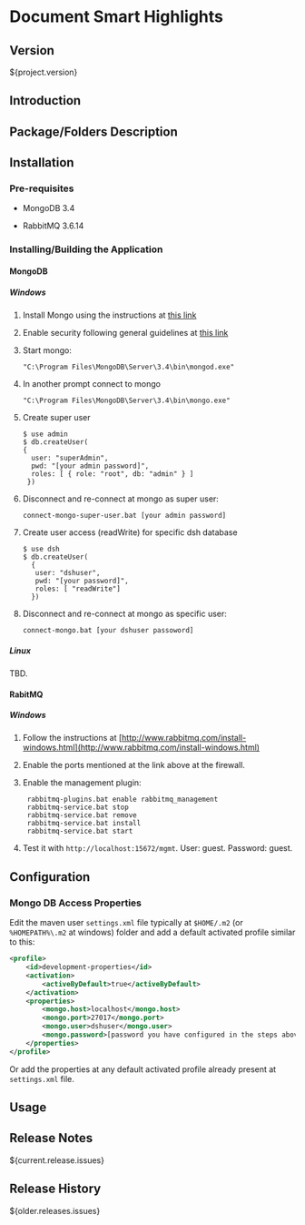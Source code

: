 # Document Smart Highlights

## Version

${project.version}

## Introduction

## Package/Folders Description

## Installation

### Pre-requisites

* MongoDB 3.4

* RabbitMQ 3.6.14

### Installing/Building the Application

#### MongoDB

##### Windows

1. Install Mongo using the instructions at [this link](https://docs.mongodb.com/v3.4/tutorial/install-mongodb-on-windows/)
2. Enable security following general guidelines at [this link](https://medium.com/@raj_adroit/mongodb-enable-authentication-enable-access-control-e8a75a26d332)
3. Start mongo:

   ```
   "C:\Program Files\MongoDB\Server\3.4\bin\mongod.exe"
   ```
5. In another prompt connect to mongo

   ```
   "C:\Program Files\MongoDB\Server\3.4\bin\mongo.exe"
   ```
4. Create super user

   ```
   $ use admin
   $ db.createUser(
   {
     user: "superAdmin",
     pwd: "[your admin password]",
     roles: [ { role: "root", db: "admin" } ]
    })   
   ```
5. Disconnect and re-connect at mongo as super user:

   ```
   connect-mongo-super-user.bat [your admin password]
   ```
6. Create user access (readWrite) for specific dsh database

   ```
   $ use dsh
   $ db.createUser(
     {
      user: "dshuser",
      pwd: "[your password]",
      roles: [ "readWrite"]
     })   
   ```
   
7. Disconnect and re-connect at mongo as specific user:

   ```
   connect-mongo.bat [your dshuser passoword]
   ```

##### Linux

TBD.

#### RabitMQ

##### Windows

1. Follow the instructions at [http://www.rabbitmq.com/install-windows.html](http://www.rabbitmq.com/install-windows.html)
  1. Enable the ports mentioned at the link above at the firewall.
2. Enable the management plugin:

   ```
    rabbitmq-plugins.bat enable rabbitmq_management
	rabbitmq-service.bat stop  
    rabbitmq-service.bat remove	
	rabbitmq-service.bat install  
	rabbitmq-service.bat start   
   ``` 
3. Test it with `http://localhost:15672/mgmt`. User: guest. Password: guest. 

## Configuration

### Mongo DB Access Properties

Edit the maven user `settings.xml` file typically at `$HOME/.m2` (or `%HOMEPATH%\.m2` at windows) folder and
add a default activated profile similar to this:

```xml
<profile>
	<id>development-properties</id>
	<activation>
		<activeByDefault>true</activeByDefault>
	</activation>
	<properties>
		<mongo.host>localhost</mongo.host>
		<mongo.port>27017</mongo.port>
		<mongo.user>dshuser</mongo.user>
		<mongo.password>[password you have configured in the steps above when installing mongo]</mongo.password>
	</properties>
</profile>
```

Or add the properties at any default activated profile already present at `settings.xml` file.

## Usage

## Release Notes

${current.release.issues}

## Release History

${older.releases.issues}
